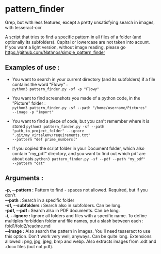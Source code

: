 # pattern_finder
Grep, but with less features, except a pretty unsatisfying search in images, with tesseract-ocr

A script that tries to find a specific pattern in all files of a folder (and optionally its subfolders). Capital or lowercase are not taken into acount.  
If you want a light version, without image reading, please go https://github.com/Nathnos/simple_pattern_finder

Examples of use :
--------
- You want to search in your current directory (and its subfolders) if a file contains the word "Flowy" :  
<code>python3 pattern_finder.py -sf -p "Flowy"</code>

- You want to find screenshots you made of a python code, in the "Picture" folder :  
<code>python3 pattern_finder.py -sf --path "/home/username/Pictures" --image -p "import"</code>

- You want to find a piece of code, but you can't remember where it is stored
<code>python3 pattern_finder.py -sf --path "path_to_project_folder" --ignore ".git/my_virtalenv/requirements.txt" --pattern "def prime_numbers("</code>

- If you copied the script folder in your Document folder, which also contain "my_pdf" directory, and you want to find out which pdf are about cats
<code>python3 pattern_finder.py -sf --pdf --path "my_pdf" --pattern "cat"</code>

Arguments :
--------
__-p, --pattern :__
Pattern to find - spaces not allowed. Required, but if you don't  
__--path :__
Search in a specific folder  
__-sf, --subfolders :__
Search also in subfolders. Can be long.  
__-pdf, --pdf :__
Search also in PDF documents. Can be long.   
__-i, --ignore :__
Ignore all folders and files with a specific name. To define multiples forbidden folder and file names, put a slash between each : fold1/fold2/readme.md  
__--image :__
Also search the pattern in images. You'll need tesseract to use this option. Don't work very well, anyways. Can be quite long. Extensions allowed : png, jpg, jpeg, bmp and webp. Also extracts images from .odt and .docx files (but not pdf).
